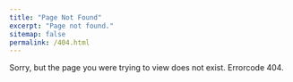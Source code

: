 ```yaml
---
title: "Page Not Found"
excerpt: "Page not found."
sitemap: false
permalink: /404.html
---
```


Sorry, but the page you were trying to view does not exist. Errorcode 404.

<script type="text/javascript">
  var GOOG_FIXURL_LANG = 'en';
  var GOOG_FIXURL_SITE = '{{ site.url }}'
</script>
<script type="text/javascript"
  src="//linkhelp.clients.google.com/tbproxy/lh/wm/fixurl.js">
</script>
